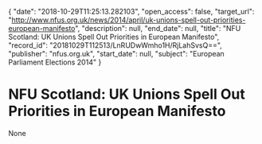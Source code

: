 {
  "date": "2018-10-29T11:25:13.282103", 
  "open_access": false, 
  "target_url": "http://www.nfus.org.uk/news/2014/april/uk-unions-spell-out-priorities-european-manifesto", 
  "description": null, 
  "end_date": null, 
  "title": "NFU Scotland: UK Unions Spell Out Priorities in European Manifesto", 
  "record_id": "20181029T112513/LnRUDwWmho1H/RjLahSvsQ==", 
  "publisher": "nfus.org.uk", 
  "start_date": null, 
  "subject": "European Parliament Elections 2014"
}

# NFU Scotland: UK Unions Spell Out Priorities in European Manifesto

None